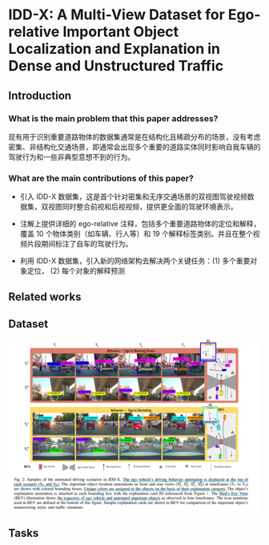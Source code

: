 # IDD-X: A Multi-View Dataset for Ego-relative Important Object Localization and Explanation in Dense and Unstructured Traffic

## Introduction

### What is the main problem that this paper addresses? 

现有用于识别重要道路物体的数据集通常是在结构化且稀疏分布的场景，没有考虑密集、非结构化交通场景，即通常会出现多个重要的道路实体同时影响自我车辆的驾驶行为和一些非典型意想不到的行为。

### What are the main contributions of this paper?

- 引入 IDD-X 数据集，这是首个针对密集和无序交通场景的双视图驾驶视频数据集，双视图同时整合前视和后视视频，提供更全面的驾驶环境表示。

- 注解上提供详细的 ego-relative 注释，包括多个重要道路物体的定位和解释，覆盖 10 个物体类别（如车辆、行人等）和 19 个解释标签类别。并且在整个视频片段期间标注了自车的驾驶行为。

- 利用 IDD-X 数据集，引入新的网络架构去解决两个关键任务：(1) 多个重要对象定位， (2) 每个对象的解释预测

## Related works


## Dataset


![IDD_X_figure2.png](./pictures/IDD_X_figure2.png)


## Tasks















































